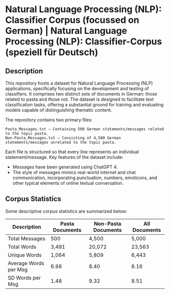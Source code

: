 # Natural Language Processing (NLP): Classifier Corpus (focussed on German) | Natural Language Processing (NLP): Classifier-Corpus (speziell für Deutsch)

## Description
This repository hosts a dataset for Natural Language Processing (NLP) applications, specifically focusing on the development and testing of classifiers. It comprises two distinct sets of documents in German: those related to pasta and those not. The dataset is designed to facilitate text classification tasks, offering a substantial ground for training and evaluating models capable of distinguishing thematic content.

The repository contains two primary files:

    Pasta_Messages.txt – Containing 500 German statements/messages related to the topic pasta.
    Non-Pasta_Messages.txt – Consisting of 4,500 German statements/messages unrelated to the topic pasta.

Each file is structured so that every line represents an individual statement/message. Key features of the dataset include:
- Messages have been generated using ChatGPT 4.
- The style of messages mimics real-world internet and chat communication, incorporating punctuation, numbers, emoticons, and other typical elements of online textual conversation.

## Corpus Statistics
Some descriptive corpus statistics are summarized below:

| Description           | Pasta Documents | Non-Pasta Documents | All Documents |
| --------------------- | --------------- | ------------------- | ------------- |
| Total Messages        |       500       |        4,500        |     5,000     |
| Total Words           |      3,491      |       20,072        |    23,563     |
| Unique Words          |      1,064      |        5,809        |     6,443     |
| Average Words per Msg |       6.98      |         8.40        |      8.16     |
| SD Words per Msg      |       1.48      |         9.32        |      8.51     |
